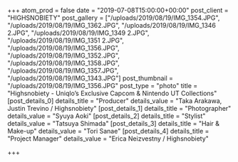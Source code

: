 +++
atom_prod = false
date = "2019-07-08T15:00:00+00:00"
post_client = "HIGHSNOBIETY"
post_gallery = ["/uploads/2019/08/19/IMG_1354.JPG", "/uploads/2019/08/19/IMG_1362.JPG", "/uploads/2019/08/19/IMG_1346 2.JPG", "/uploads/2019/08/19/IMG_1349 2.JPG", "/uploads/2019/08/19/IMG_1351 2.JPG", "/uploads/2019/08/19/IMG_1356.JPG", "/uploads/2019/08/19/IMG_1352.JPG", "/uploads/2019/08/19/IMG_1358.JPG", "/uploads/2019/08/19/IMG_1357.JPG", "/uploads/2019/08/19/IMG_1343.JPG"]
post_thumbnail = "/uploads/2019/08/19/IMG_1356.JPG"
post_type = "photo"
title = "Highsnobiety - Uniqlo’s Exclusive Capcom & Nintendo UT Collections"
[post_details_0]
details_title = "Producer"
details_value = "Taka Arakawa, Justin Trevino / Highsnobiety"
[post_details_1]
details_title = "Photographer"
details_value = "Syuya Aoki"
[post_details_2]
details_title = "Stylist"
details_value = "Tatsuya Shimada"
[post_details_3]
details_title = "Hair & Make-up"
details_value = "Tori Sanae"
[post_details_4]
details_title = "Project Manager"
details_value = "Erica Neizvestny / Highsnobiety"

+++
